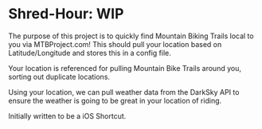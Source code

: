 # Shred-Hour: WIP


The purpose of this project is to quickly find Mountain Biking Trails local to you via MTBProject.com! 
This should pull your location based on Latitude/Longitude and stores this in a config file.

Your location is referenced for pulling Mountain Bike Trails around you, sorting out duplicate locations. 

Using your location, we can pull weather data from the DarkSky API to ensure the weather is going to be great in your location of riding. 


Initially written to be a iOS Shortcut.
